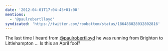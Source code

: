 ```yaml
---
date: '2012-04-01T17:04:45+01:00'
mentions:
  - '@paulrobertlloyd'
syndicated: 'https://twitter.com/roobottom/status/186488028032802816'
---
```

The last time I heard from [@paulrobertlloyd](https://twitter.com/@paulrobertlloyd) he was running from Brighton to Littlehampton … Is this an April fool?
